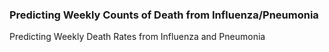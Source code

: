 ### Predicting Weekly Counts of Death from Influenza/Pneumonia
Predicting Weekly Death Rates from Influenza and Pneumonia
